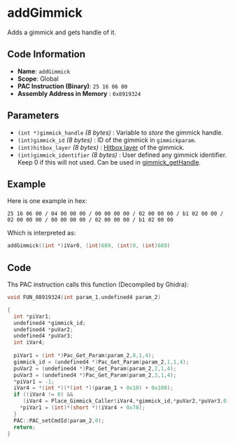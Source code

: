 # addGimmick

Adds a gimmick and gets handle of it.

## Code Information

- **Name**: `addGimmick`
- **Scope**: Global
- **PAC Instruction (Binary)**: `25 16 06 00`
- **Assembly Address in Memory** : `0x8919324`

## Parameters

- `(int *)gimmick_handle` *(8 bytes)* : Variable to *store* the gimmick handle.
- `(int)gimmick_id` *(8 bytes)* : ID of the gimmick in `gimmickparam`.
- `(int)hitbox_layer` *(8 bytes)* : [Hitbox layer](./guide/reference-table.md#hitbox-layers) of the gimmick.
- `(int)gimmick_identifier` *(8 bytes)* : User defined any gimmick identifier. Keep 0 if this will not used. Can be used in [gimmick_getHandle](./gimmick_gethandle.md).

## Example

Here is one example in hex:

```25 16 06 00 / 04 00 00 00 / 00 00 00 00 / 02 00 00 00 / b1 02 00 00 / 02 00 00 00 / 00 00 00 00 / 02 00 00 00 / b1 02 00 00```

Which is interpreted as:

```c
addGimmick((int *)iVar0, (int)689, (int)0, (int)689)
```

## Code

Ths PAC instruction calls this function (Decompiled by Ghidra):

```c
void FUN_08919324(int param_1,undefined4 param_2)

{
  int *piVar1;
  undefined4 *gimmick_id;
  undefined4 *puVar2;
  undefined4 *puVar3;
  int iVar4;
  
  piVar1 = (int *)Pac_Get_Param(param_2,0,1,4);
  gimmick_id = (undefined4 *)Pac_Get_Param(param_2,1,1,4);
  puVar2 = (undefined4 *)Pac_Get_Param(param_2,2,1,4);
  puVar3 = (undefined4 *)Pac_Get_Param(param_2,3,1,4);
  *piVar1 = -1;
  iVar4 = *(int *)(*(int *)(param_1 + 0x10) + 0x108);
  if ((iVar4 != 0) &&
     (iVar4 = Place_Gimmick_Caller(iVar4,*gimmick_id,*puVar2,*puVar3,0), iVar4 != 0)) {
    *piVar1 = (int)*(short *)(iVar4 + 0x78);
  }
  PAC::PAC_setCmdId(param_2,0);
  return;
}
```


